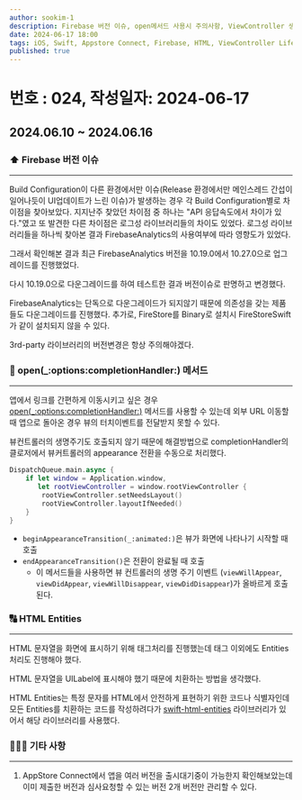 ```yaml
---
author: sookim-1
description: Firebase 버전 이슈, open메서드 사용시 주의사항, ViewController 생명주기 수동 호출, HTML Entities 처리
date: 2024-06-17 18:00
tags: iOS, Swift, Appstore Connect, Firebase, HTML, ViewController LifeCycle
published: true
---
```

# 번호 : 024, 작성일자: 2024-06-17
## 2024.06.10 ~ 2024.06.16
### ⬆️ Firebase 버전 이슈

---

Build Configuration이 다른 환경에서만 이슈(Release 환경에서만 메인스레드 간섭이 일어나듯이 UI업데이트가 느린 이슈)가 발생하는 경우 각 Build Configuration별로 차이점을 찾아보았다.
지지난주 찾았던 차이점 중 하나는 "API 응답속도에서 차이가 있다."였고 또 발견한 다른 차이점은 로그성 라이브러리들의 차이도 있었다.
로그성 라이브러리들을 하나씩 찾아본 결과 FirebaseAnalytics의 사용여부에 따라 영향도가 있었다.

그래서 확인해본 결과 최근 FirebaseAnalytics 버전을 10.19.0에서 10.27.0으로 업그레이드를 진행했었다.

다시 10.19.0으로 다운그레이드를 하여 테스트한 결과 버전이슈로 판명하고 변경했다.

FirebaseAnalytics는 단독으로 다운그레이드가 되지않기 때문에 의존성을 갖는 제품들도 다운그레이드를 진행했다. 추가로, FireStore를 Binary로 설치시 FireStoreSwift가 같이 설치되지 않을 수 있다.

3rd-party 라이브러리의 버전변경은 항상 주의해야겠다.



### 🚀 open(_:options:completionHandler:) 메서드
---

앱에서 링크를 간편하게 이동시키고 싶은 경우 [open(_:options:completionHandler:)](https://developer.apple.com/documentation/uikit/uiapplication/1648685-open) 메서드를 사용할 수 있는데 외부 URL 이동할 때 앱으로 돌아온 경우 뷰의 터치이벤트를 전달받지 못할 수 있다.

뷰컨트롤러의 생명주기도 호출되지 않기 때문에 해결방법으로 completionHandler의 클로저에서 뷰커트롤러의 appearance 전환을 수동으로 처리했다.

```swift
DispatchQueue.main.async {
    if let window = Application.window,
       let rootViewController = window.rootViewController {
        rootViewController.setNeedsLayout()
        rootViewController.layoutIfNeeded()
    }
}
```

- `beginAppearanceTransition(_:animated:)`은 뷰가 화면에 나타나기 시작할 때 호출
- `endAppearanceTransition()`은 전환이 완료될 때 호출
    - 이 메서드들을 사용하면 뷰 컨트롤러의 생명 주기 이벤트 (`viewWillAppear`, `viewDidAppear`, `viewWillDisappear`, `viewDidDisappear`)가 올바르게 호출된다.

### 🔠 HTML Entities
---

HTML 문자열을 화면에 표시하기 위해 태그처리를 진행했는데 태그 이외에도 Entities처리도 진행해야 했다.

HTML 문자열을 UILabel에 표시해야 했기 때문에 치환하는 방법을 생각했다.

HTML Entities는 특정 문자를 HTML에서 안전하게 표현하기 위한 코드나 식별자인데 모든 Entities를 치환하는 코드를 작성하려다가  [swift-html-entities](https://github.com/Kitura/swift-html-entities) 라이브러리가 있어서 해당 라이브러리를 사용했다.


### 🙋🏻‍♂️ 기타 사항
---

1. AppStore Connect에서 앱을 여러 버전을 출시대기중이 가능한지 확인해보았는데 이미 제출한 버전과 심사요청할 수 있는 버전 2개 버전만 관리할 수 있다.

